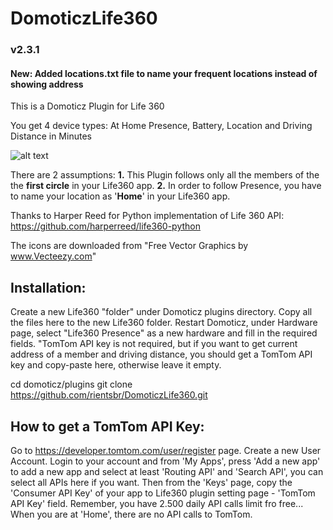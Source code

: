 # DomoticzLife360
### v2.3.1
#### New: Added locations.txt file to name your frequent locations instead of showing address

This is a Domoticz Plugin for Life 360

You get 4 device types: At Home Presence, Battery, Location and Driving Distance in Minutes

![alt text](https://www.dropbox.com/s/8jqwuq0big73da3/Life360Devices.jpg?raw=1)

There are 2 assumptions:
**1.** This Plugin follows only all the members of the the **first circle** in your Life360 app.
**2.** In order to follow Presence, you have to name your location as '**Home**' in your Life360 app.

Thanks to Harper Reed for Python implementation of Life 360 API: https://github.com/harperreed/life360-python

The icons are downloaded from "Free Vector Graphics by www.Vecteezy.com"

## Installation:
Create a new Life360 "folder" under Domoticz plugins directory. Copy all the files here to the new Life360 folder.
Restart Domoticz, under Hardware page, select "Life360 Presence" as a new hardware and fill in the required fields. "TomTom API key is not required, but if you want to get current address of a member and driving distance, you should get a TomTom API key and copy-paste here, otherwise leave it empty.

cd domoticz/plugins
git clone https://github.com/rientsbr/DomoticzLife360.git

## How to get a TomTom API Key:
Go to https://developer.tomtom.com/user/register page. Create a new User Account. Login to your account and from 'My Apps', press 'Add a new app' to add a new app and select at least 'Routing API' and 'Search API', you can select all APIs here if you want. Then from the 'Keys' page, copy the 'Consumer API Key' of your app to Life360 plugin setting page - 'TomTom API Key' field. Remember, you have 2.500 daily API calls limit fro free... When you are at 'Home', there are no API calls to TomTom.
